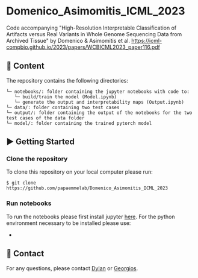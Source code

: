 # Domenico_Asimomitis_ICML_2023
Code accompanying "High-Resolution Interpretable Classification of Artifacts versus Real Variants in Whole Genome Sequencing Data from Archived Tissue" by Domenico &amp; Asimomitis et al.
https://icml-compbio.github.io/2023/papers/WCBICML2023_paper116.pdf

## :file_folder: Content ##

The repository contains the following directories:
```
└─ notebooks/: folder containing the jupyter notebooks with code to:
   └─ build/train the model (Model.ipynb)
   └─ generate the output and interpretability maps (Output.ipynb)
└─ data/: folder containing two test cases
└─ output/: folder containing the output of the notebooks for the two test cases of the data folder
└─ model/: folder containing the trained pytorch model
```

## :arrow_forward: Getting Started ##

### Clone the repository

To clone this repository on your local computer please run:

```shell
$ git clone https://github.com/papaemmelab/Domenico_Asimomitis_ICML_2023
```

### Run notebooks

To run the notebooks please first install jupyter [here](https://jupyter.org/). For the python environment necessary to be installed please use:

-

## :email: Contact ##

For any questions, please contact [Dylan](https://www.mskcc.org/research-areas/labs/members/dylan-domenico) or [Georgios](https://www.mskcc.org/research-areas/labs/members/georgios-asimomitis).

